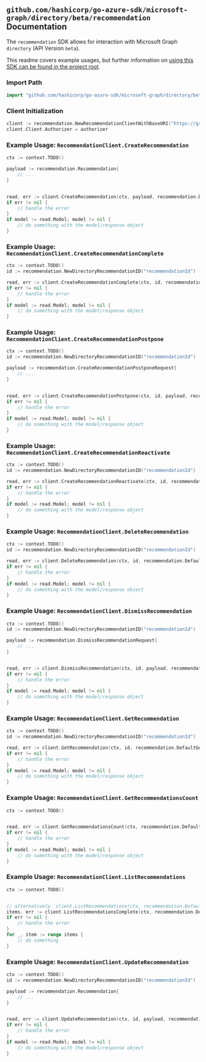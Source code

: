 
## `github.com/hashicorp/go-azure-sdk/microsoft-graph/directory/beta/recommendation` Documentation

The `recommendation` SDK allows for interaction with Microsoft Graph `directory` (API Version `beta`).

This readme covers example usages, but further information on [using this SDK can be found in the project root](https://github.com/hashicorp/go-azure-sdk/tree/main/docs).

### Import Path

```go
import "github.com/hashicorp/go-azure-sdk/microsoft-graph/directory/beta/recommendation"
```


### Client Initialization

```go
client := recommendation.NewRecommendationClientWithBaseURI("https://graph.microsoft.com")
client.Client.Authorizer = authorizer
```


### Example Usage: `RecommendationClient.CreateRecommendation`

```go
ctx := context.TODO()

payload := recommendation.Recommendation{
	// ...
}


read, err := client.CreateRecommendation(ctx, payload, recommendation.DefaultCreateRecommendationOperationOptions())
if err != nil {
	// handle the error
}
if model := read.Model; model != nil {
	// do something with the model/response object
}
```


### Example Usage: `RecommendationClient.CreateRecommendationComplete`

```go
ctx := context.TODO()
id := recommendation.NewDirectoryRecommendationID("recommendationId")

read, err := client.CreateRecommendationComplete(ctx, id, recommendation.DefaultCreateRecommendationCompleteOperationOptions())
if err != nil {
	// handle the error
}
if model := read.Model; model != nil {
	// do something with the model/response object
}
```


### Example Usage: `RecommendationClient.CreateRecommendationPostpone`

```go
ctx := context.TODO()
id := recommendation.NewDirectoryRecommendationID("recommendationId")

payload := recommendation.CreateRecommendationPostponeRequest{
	// ...
}


read, err := client.CreateRecommendationPostpone(ctx, id, payload, recommendation.DefaultCreateRecommendationPostponeOperationOptions())
if err != nil {
	// handle the error
}
if model := read.Model; model != nil {
	// do something with the model/response object
}
```


### Example Usage: `RecommendationClient.CreateRecommendationReactivate`

```go
ctx := context.TODO()
id := recommendation.NewDirectoryRecommendationID("recommendationId")

read, err := client.CreateRecommendationReactivate(ctx, id, recommendation.DefaultCreateRecommendationReactivateOperationOptions())
if err != nil {
	// handle the error
}
if model := read.Model; model != nil {
	// do something with the model/response object
}
```


### Example Usage: `RecommendationClient.DeleteRecommendation`

```go
ctx := context.TODO()
id := recommendation.NewDirectoryRecommendationID("recommendationId")

read, err := client.DeleteRecommendation(ctx, id, recommendation.DefaultDeleteRecommendationOperationOptions())
if err != nil {
	// handle the error
}
if model := read.Model; model != nil {
	// do something with the model/response object
}
```


### Example Usage: `RecommendationClient.DismissRecommendation`

```go
ctx := context.TODO()
id := recommendation.NewDirectoryRecommendationID("recommendationId")

payload := recommendation.DismissRecommendationRequest{
	// ...
}


read, err := client.DismissRecommendation(ctx, id, payload, recommendation.DefaultDismissRecommendationOperationOptions())
if err != nil {
	// handle the error
}
if model := read.Model; model != nil {
	// do something with the model/response object
}
```


### Example Usage: `RecommendationClient.GetRecommendation`

```go
ctx := context.TODO()
id := recommendation.NewDirectoryRecommendationID("recommendationId")

read, err := client.GetRecommendation(ctx, id, recommendation.DefaultGetRecommendationOperationOptions())
if err != nil {
	// handle the error
}
if model := read.Model; model != nil {
	// do something with the model/response object
}
```


### Example Usage: `RecommendationClient.GetRecommendationsCount`

```go
ctx := context.TODO()


read, err := client.GetRecommendationsCount(ctx, recommendation.DefaultGetRecommendationsCountOperationOptions())
if err != nil {
	// handle the error
}
if model := read.Model; model != nil {
	// do something with the model/response object
}
```


### Example Usage: `RecommendationClient.ListRecommendations`

```go
ctx := context.TODO()


// alternatively `client.ListRecommendations(ctx, recommendation.DefaultListRecommendationsOperationOptions())` can be used to do batched pagination
items, err := client.ListRecommendationsComplete(ctx, recommendation.DefaultListRecommendationsOperationOptions())
if err != nil {
	// handle the error
}
for _, item := range items {
	// do something
}
```


### Example Usage: `RecommendationClient.UpdateRecommendation`

```go
ctx := context.TODO()
id := recommendation.NewDirectoryRecommendationID("recommendationId")

payload := recommendation.Recommendation{
	// ...
}


read, err := client.UpdateRecommendation(ctx, id, payload, recommendation.DefaultUpdateRecommendationOperationOptions())
if err != nil {
	// handle the error
}
if model := read.Model; model != nil {
	// do something with the model/response object
}
```
